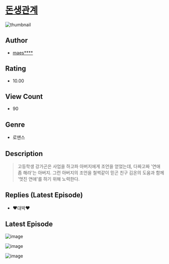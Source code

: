 # [돈생관계](https://comic.naver.com/challenge/list?titleId=810886)
![thumbnail](https://image-comic.pstatic.net/user_contents_data/challenge_comic/2023/05/24/361130/upload_3847821438524600934_480x623.jpeg)

## Author
- [maes****](https://comic.naver.com/artistTitle?id=361130)

## Rating
- 10.00

## View Count
- 90

## Genre
- 로맨스

## Description
> 고등학생 강가곤은 사업을 하고파 아버지에게 조언을 얻었는데, 다짜고짜 '연애 좀 해라'는 아버지. 그런 아버지의 조언을 철썩같이 믿곤 친구 김온의 도움과 함께 '멋진 연애'를 하기 위해 노력한다.

## Replies (Latest Episode)
- ❤️대박❤️

## Latest Episode
![image](https://image-comic.pstatic.net/user_contents_data/challenge_comic/2023/05/24/361130/upload_3618413822881640497.jpeg)

![image](https://image-comic.pstatic.net/user_contents_data/challenge_comic/2023/05/24/361130/upload_3472946433091776560.jpeg)

![image](https://image-comic.pstatic.net/user_contents_data/challenge_comic/2023/05/24/361130/upload_3631421070503142200.jpeg)
